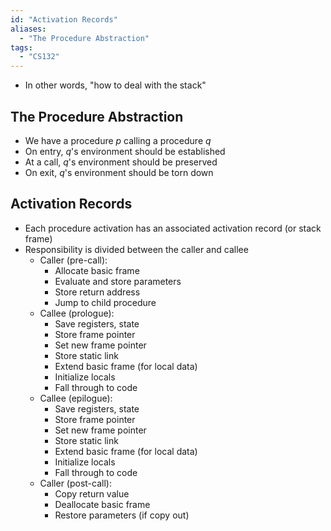 ```yaml
---
id: "Activation Records"
aliases:
  - "The Procedure Abstraction"
tags:
  - "CS132"
---
```


- In other words, "how to deal with the stack"

## The Procedure Abstraction

- We have a procedure $p$ calling a procedure $q$
- On entry, $q$'s environment should be established
- At a call, $q$'s environment should be preserved
- On exit, $q$'s environment should be torn down

## Activation Records

- Each procedure activation has an associated activation record (or stack frame)
- Responsibility is divided between the caller and callee
  - Caller (pre-call):
    - Allocate basic frame
    - Evaluate and store parameters
    - Store return address
    - Jump to child procedure
  - Callee (prologue):
    - Save registers, state
    - Store frame pointer
    - Set new frame pointer
    - Store static link
    - Extend basic frame (for local data)
    - Initialize locals
    - Fall through to code
  - Callee (epilogue):
    - Save registers, state
    - Store frame pointer
    - Set new frame pointer
    - Store static link
    - Extend basic frame (for local data)
    - Initialize locals
    - Fall through to code
  - Caller (post-call):
    - Copy return value
    - Deallocate basic frame
    - Restore parameters (if copy out)
